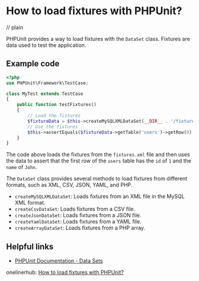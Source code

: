 # How to load fixtures with PHPUnit?
// plain

PHPUnit provides a way to load fixtures with the `DataSet` class. Fixtures are data used to test the application.

## Example code

```php
<?php
use PHPUnit\Framework\TestCase;

class MyTest extends TestCase
{
    public function testFixtures()
    {
        // Load the fixtures
        $fixtureData = $this->createMySQLXMLDataSet(__DIR__ . '/fixtures.xml');
        // Use the fixtures
        $this->assertEquals($fixtureData->getTable('users')->getRow(0), array('id' => 1, 'name' => 'John'));
    }
}
```

The code above loads the fixtures from the `fixtures.xml` file and then uses the data to assert that the first row of the `users` table has the `id` of `1` and the `name` of `John`.

The `DataSet` class provides several methods to load fixtures from different formats, such as XML, CSV, JSON, YAML, and PHP.

- `createMySQLXMLDataSet`: Loads fixtures from an XML file in the MySQL XML format.
- `createCsvDataSet`: Loads fixtures from a CSV file.
- `createJsonDataSet`: Loads fixtures from a JSON file.
- `createYamlDataSet`: Loads fixtures from a YAML file.
- `createArrayDataSet`: Loads fixtures from a PHP array.

## Helpful links
- [PHPUnit Documentation - Data Sets](https://phpunit.readthedocs.io/en/9.2/fixtures.html#data-sets)

onelinerhub: [How to load fixtures with PHPUnit?](https://onelinerhub.com/phpunit/how-to-load-fixtures-with-phpunit)
